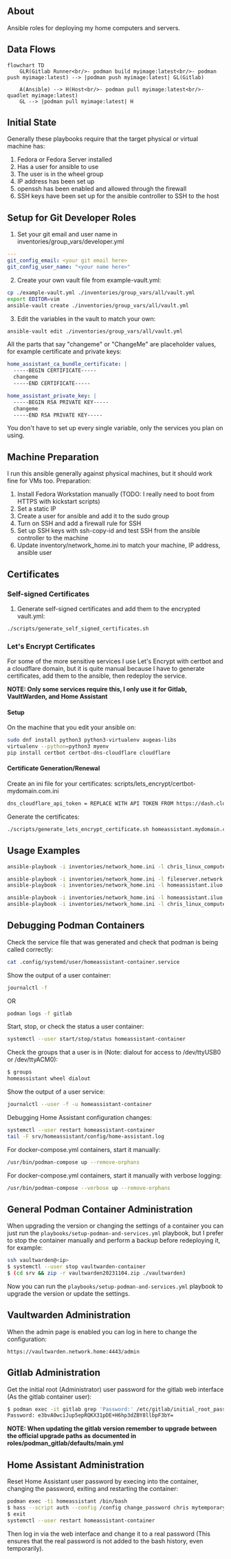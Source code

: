## About

Ansible roles for deploying my home computers and servers.

## Data Flows

```mermaid
flowchart TD
    GLR(Gitlab Runner<br/>- podman build myimage:latest<br/>- podman push myimage:latest) --> |podman push myimage:latest| GL(Gitlab)

    A(Ansible) --> H(Host<br/>- podman pull myimage:latest<br/>- quadlet myimage:latest)
    GL --> |podman pull myimage:latest| H
```

## Initial State

Generally these playbooks require that the target physical or virtual machine has:
1. Fedora or Fedora Server installed
2. Has a user for ansible to use
3. The user is in the wheel group
4. IP address has been set up
5. openssh has been enabled and allowed through the firewall
5. SSH keys have been set up for the ansible controller to SSH to the host

## Setup for Git Developer Roles

1. Set your git email and user name in inventories/group_vars/developer.yml
```yaml
---
git_config_email: <your git email here>
git_config_user_name: "<your name here>"
```
2. Create your own vault file from example-vault.yml:
```bash
cp ./example-vault.yml ./inventories/group_vars/all/vault.yml
export EDITOR=vim
ansible-vault create ./inventories/group_vars/all/vault.yml
```
3. Edit the variables in the vault to match your own:
```bash
ansible-vault edit ./inventories/group_vars/all/vault.yml
```
All the parts that say "changeme" or "ChangeMe" are placeholder values, for example certificate and private keys:
```yaml
home_assistant_ca_bundle_certificate: |
  -----BEGIN CERTIFICATE-----
  changeme
  -----END CERTIFICATE-----

home_assistant_private_key: |
  -----BEGIN RSA PRIVATE KEY-----
  changeme
  -----END RSA PRIVATE KEY-----
```
You don't have to set up every single variable, only the services you plan on using.

## Machine Preparation

I run this ansible generally against physical machines, but it should work fine for VMs too.
Preparation:
1. Install Fedora Workstation manually (TODO: I really need to boot from HTTPS with kickstart scripts)
2. Set a static IP
3. Create a user for ansible and add it to the sudo group
4. Turn on SSH and add a firewall rule for SSH
5. Set up SSH keys with ssh-copy-id and test SSH from the ansible controller to the machine
6. Update inventory/network_home.ini to match your machine, IP address, ansible user

## Certificates

### Self-signed Certificates

1. Generate self-signed certificates and add them to the encrypted vault.yml:
```bash
./scripts/generate_self_signed_certificates.sh
```

### Let's Encrypt Certificates

For some of the more sensitive services I use Let's Encrypt with certbot and a cloudflare domain, but it is quite manual because I have to generate certificates, add them to the ansible, then redeploy the service.

**NOTE: Only some services require this, I only use it for Gitlab, VaultWarden, and Home Assistant**

#### Setup

On the machine that you edit your ansible on:
```bash
sudo dnf install python3 python3-virtualenv augeas-libs
virtualenv --python=python3 myenv
pip install certbot certbot-dns-cloudflare cloudflare
```

#### Certificate Generation/Renewal

Create an ini file for your certificates:
scripts/lets_encrypt/certbot-mydomain.com.ini
```bash
dns_cloudflare_api_token = REPLACE WITH API TOKEN FROM https://dash.cloudflare.com/profile/api-tokens YOU WANT A "Zone.DNS" TOKEN FOR YOUR DOMAIN
```

Generate the certificates:
```bash
./scripts/generate_lets_encrypt_certificate.sh homeassistant.mydomain.com home_assistant_ca_bundle_certificate home_assistant_private_key
```

## Usage Examples

```bash
ansible-playbook -i inventories/network_home.ini -l chris_linux_computer -K --ask-vault-pass playbooks/setup-desktop.yml
```

```bash
ansible-playbook -i inventories/network_home.ini -l fileserver.network.home -K --ask-vault-pass playbooks/setup-server.yml
ansible-playbook -i inventories/network_home.ini -l homeassistant.iluo.xyz -K --ask-vault-pass playbooks/setup-server.yml
```

```bash
ansible-playbook -i inventories/network_home.ini -l homeassistant.iluo.xyz -K --ask-vault-pass playbooks/setup-podman-and-services.yml
ansible-playbook -i inventories/network_home.ini -l chris_linux_computer -K --ask-vault-pass playbooks/setup-podman-and-services.yml
```

## Debugging Podman Containers

Check the service file that was generated and check that podman is being called correctly:
```bash
cat .config/systemd/user/homeassistant-container.service
```

Show the output of a user container:
```bash
journalctl -f
```
OR
```bash
podman logs -f gitlab
```

Start, stop, or check the status a user container:
```bash
systemctl --user start/stop/status homeassistant-container
```

Check the groups that a user is in (Note: dialout for access to /dev/ttyUSB0 or /dev/ttyACM0):
```bash
$ groups
homeassistant wheel dialout
```

Show the output of a user service:
```bash
journalctl --user -f -u homeassistant-container
```

Debugging Home Assistant configuration changes:
```bash
systemctl --user restart homeassistant-container
tail -F srv/homeassistant/config/home-assistant.log
```

For docker-compose.yml containers, start it manually:
```bash
/usr/bin/podman-compose up --remove-orphans
```

For docker-compose.yml containers, start it manually with verbose logging:
```bash
/usr/bin/podman-compose --verbose up --remove-orphans
```

## General Podman Container Administration

When upgrading the version or changing the settings of a container you can just run the `playbooks/setup-podman-and-services.yml` playbook, but I prefer to stop the container manually and perform a backup before redeploying it, for example:
```bash
ssh vaultwarden@<ip>
$ systemctl --user stop vaultwarden-container
$ (cd srv && zip -r vaultwarden20231104.zip ./vaultwarden)
```
Now you can run the `playbooks/setup-podman-and-services.yml` playbook to upgrade the version or update the settings.

## Vaultwarden Administration

When the admin page is enabled you can log in here to change the configuration:
```
https://vaultwarden.network.home:4443/admin
```

## Gitlab Administration

Get the initial root (Administrator) user password for the gitlab web interface (As the gitlab container user):
```bash
$ podman exec -it gitlab grep 'Password:' /etc/gitlab/initial_root_password
Password: e3bvA0wciJup5epRQKX31pDE+H6hp3dZBY8llbpF3bY=
```

**NOTE: When updating the gitlab version remember to upgrade between the official upgrade paths as documented in roles/podman_gitlab/defaults/main.yml**

## Home Assistant Administration

Reset Home Assistant user password by execing into the container, changing the password, exiting and restarting the container:
```bash
podman exec -ti homeassistant /bin/bash
$ hass --script auth --config /config change_password chris mytemporarypassword
$ exit
systemctl --user restart homeassistant-container
```
Then log in via the web interface and change it to a real password (This ensures that the real password is not added to the bash history, even temporarily).
